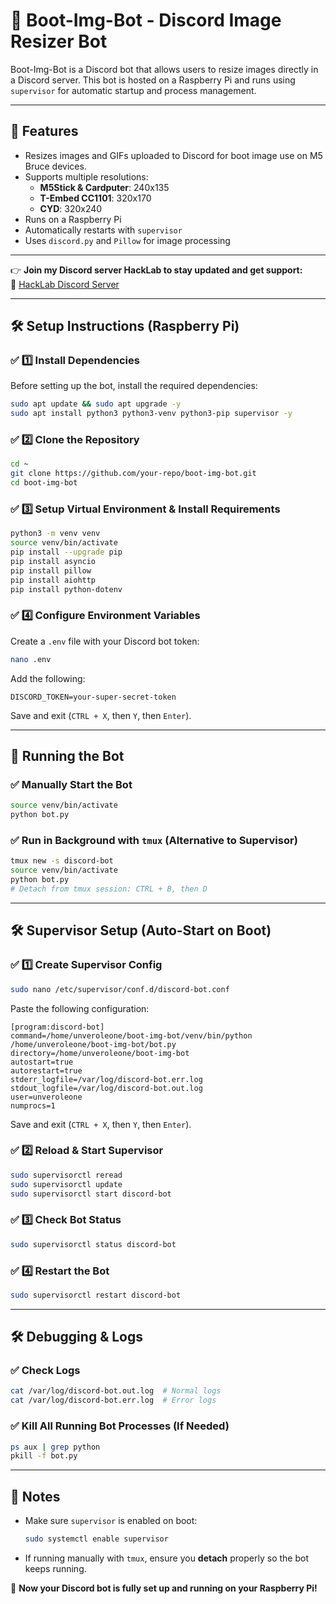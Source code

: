 # 🚀 Boot-Img-Bot - Discord Image Resizer Bot

Boot-Img-Bot is a Discord bot that allows users to resize images directly in a Discord server. This bot is hosted on a Raspberry Pi and runs using `supervisor` for automatic startup and process management.

---

## 📌 Features
- Resizes images and GIFs uploaded to Discord for boot image use on M5 Bruce devices.
- Supports multiple resolutions:
  - **M5Stick & Cardputer**: 240x135
  - **T-Embed CC1101**: 320x170
  - **CYD**: 320x240
- Runs on a Raspberry Pi
- Automatically restarts with `supervisor`
- Uses `discord.py` and `Pillow` for image processing

---

👉 **Join my Discord server HackLab to stay updated and get support:**  
🔗 [HackLab Discord Server](https://discord.gg/R8QJKCFYr9)

---

## 🛠️ Setup Instructions (Raspberry Pi)

### ✅ **1️⃣ Install Dependencies**
Before setting up the bot, install the required dependencies:
```sh
sudo apt update && sudo apt upgrade -y
sudo apt install python3 python3-venv python3-pip supervisor -y
```

### ✅ **2️⃣ Clone the Repository**
```sh
cd ~
git clone https://github.com/your-repo/boot-img-bot.git
cd boot-img-bot
```

### ✅ **3️⃣ Setup Virtual Environment & Install Requirements**
```sh
python3 -m venv venv
source venv/bin/activate
pip install --upgrade pip
pip install asyncio
pip install pillow
pip install aiohttp
pip install python-dotenv
```

### ✅ **4️⃣ Configure Environment Variables**
Create a `.env` file with your Discord bot token:
```sh
nano .env
```
Add the following:
```
DISCORD_TOKEN=your-super-secret-token
```
Save and exit (`CTRL + X`, then `Y`, then `Enter`).

---

## 🔄 Running the Bot

### ✅ **Manually Start the Bot**
```sh
source venv/bin/activate
python bot.py
```

### ✅ **Run in Background with `tmux` (Alternative to Supervisor)**
```sh
tmux new -s discord-bot
source venv/bin/activate
python bot.py
# Detach from tmux session: CTRL + B, then D
```

---

## 🛠️ Supervisor Setup (Auto-Start on Boot)

### ✅ **1️⃣ Create Supervisor Config**
```sh
sudo nano /etc/supervisor/conf.d/discord-bot.conf
```
Paste the following configuration:
```
[program:discord-bot]
command=/home/unveroleone/boot-img-bot/venv/bin/python /home/unveroleone/boot-img-bot/bot.py
directory=/home/unveroleone/boot-img-bot
autostart=true
autorestart=true
stderr_logfile=/var/log/discord-bot.err.log
stdout_logfile=/var/log/discord-bot.out.log
user=unveroleone
numprocs=1
```
Save and exit (`CTRL + X`, then `Y`, then `Enter`).

### ✅ **2️⃣ Reload & Start Supervisor**
```sh
sudo supervisorctl reread
sudo supervisorctl update
sudo supervisorctl start discord-bot
```

### ✅ **3️⃣ Check Bot Status**
```sh
sudo supervisorctl status discord-bot
```

### ✅ **4️⃣ Restart the Bot**
```sh
sudo supervisorctl restart discord-bot
```

---

## 🛠️ Debugging & Logs

### ✅ **Check Logs**
```sh
cat /var/log/discord-bot.out.log  # Normal logs
cat /var/log/discord-bot.err.log  # Error logs
```

### ✅ **Kill All Running Bot Processes (If Needed)**
```sh
ps aux | grep python
pkill -f bot.py
```

---

## 🎯 Notes
- Make sure `supervisor` is enabled on boot:
  ```sh
  sudo systemctl enable supervisor
  ```
- If running manually with `tmux`, ensure you **detach** properly so the bot keeps running.

🚀 **Now your Discord bot is fully set up and running on your Raspberry Pi!**

